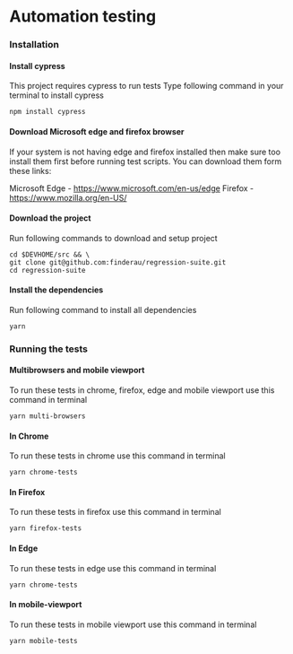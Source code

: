 # Automation testing

### Installation


#### Install cypress
This project requires cypress to run tests
Type following command in your terminal to install cypress
```
npm install cypress   
```
#### Download Microsoft edge and firefox browser
If your system is not having edge and firefox installed then make sure too install them first before running test scripts.
You can download them form these links:

Microsoft Edge - https://www.microsoft.com/en-us/edge
Firefox - https://www.mozilla.org/en-US/

#### Download the project
Run following commands to download and setup project
```
cd $DEVHOME/src && \
git clone git@github.com:finderau/regression-suite.git
cd regression-suite
```
#### Install the dependencies
Run following command to install all dependencies
```
yarn
```
### Running the tests

#### Multibrowsers and mobile viewport
To run these tests in chrome, firefox, edge and mobile viewport use this command in terminal
```
yarn multi-browsers
```
#### In Chrome
To run these tests in chrome use this command in terminal
```
yarn chrome-tests
```

#### In Firefox
To run these tests in firefox use this command in terminal
```
yarn firefox-tests
```
#### In Edge
To run these tests in edge use this command in terminal
```
yarn chrome-tests
```
#### In mobile-viewport 
To run these tests in mobile viewport use this command in terminal
```
yarn mobile-tests
```



